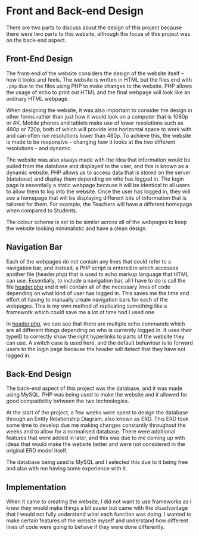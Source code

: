 # Front and Back-end Design

There are two parts to discuss about the design of this project because there were two parts to this website, although the focus of this project was on the back-end aspect.

## Front-End Design

The front-end of the website considers the design of the website itself – how it looks and feels. The website is written in HTML but the files end with `.php` due to the files using PHP to make changes to the website. PHP allows the usage of echo to print out HTML and the final webpage will look like an ordinary HTML webpage.

When designing the website, it was also important to consider the design in other forms rather than just how it would look on a computer that is 1080p or 4K. Mobile phones and tablets make use of lower resolutions such as 480p or 720p, both of which will provide less horizontal space to work with and can often run resolutions lower than 480p. To achieve this, the website is made to be responsive – changing how it looks at the two different resolutions – and dynamic.

The website was also always made with the idea that information would be pulled from the database and displayed to the user, and this is known as a dynamic website. PHP allows us to access data that is stored on the server (database) and display them depending on who has logged in. The login page is essentially a static webpage because it will be identical to all users to allow them to log into the website. Once the user has logged in, they will see a homepage that will be displaying different bits of information that is tailored for them. For example, the Teachers will have a different homepage when compared to Students.

The colour scheme is set to be similar across all of the webpages to keep the website looking minimalistic and have a clean design.

## Navigation Bar

Each of the webpages do not contain any lines that could refer to a navigation bar, and instead, a PHP script is entered in which accesses another file (header.php) that is used to echo markup language that HTML can use. Essentially, to include a navigation bar, all I have to do is call the file [header.php](../header.php) and it will contain all of the necessary lines of code depending on what kind of user has logged in. This saves me the time and effort of having to manually create navigation bars for each of the webpages. This is my own method of replicating something like a framework  which could save me a lot of time had I used one.

In [header.php](../header.php), we can see that there are multiple echo commands which are all different things depending on who is currently logged in. It uses their typeID to correctly show the right hyperlinks to parts of the website they can use. A switch case is used here, and the default behaviour is to forward users to the login page because the header will detect that they have not logged in.

## Back-End Design

The back-end aspect of this project was the database, and it was made using MySQL. PHP was being used to make the website and it allowed for good compatibility between the two technologies.

At the start of the project, a few weeks were spent to design the database through an Entity Relationship Diagram, also known as ERD. This ERD took some time to develop due me making changes constantly throughout the weeks and to allow for a normalised database. There were additional features that were added in later, and this was due to me coming up with ideas that would make the website better and were not considered in the original ERD model itself.

The database being used is MySQL and I selected this due to it being free and also with me having some experience with it.

## Implementation

When it came to creating the website, I did not want to use frameworks as I knew they would make things a bit easier but came with the disadvantage that I would not fully understand what each function was doing. I wanted to make certain features of the website myself and understand how different lines of code were going to behave if they were done differently.

